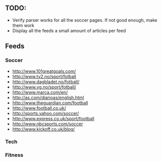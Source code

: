 ## TODO:
 - Verify parser works for all the soccer pages. If not good enough, make them work
 - Display all the feeds a small amount of articles per feed



## Feeds

### Soccer
* http://www.101greatgoals.com/
* http://www.tv2.no/sport/fotball
* http://www.dagbladet.no/fotball/
* http://www.vg.no/sport/fotball/
* http://www.marca.com/en/
* http://as.com/diarioas/english.html
* http://www.theguardian.com/football
* http://www.football.co.uk/
* http://sports.yahoo.com/soccer/
* http://www.express.co.uk/sport/football
* http://www.nbcsports.com/soccer
* http://www.kickoff.co.uk/blog/


### Tech



### Fitness
